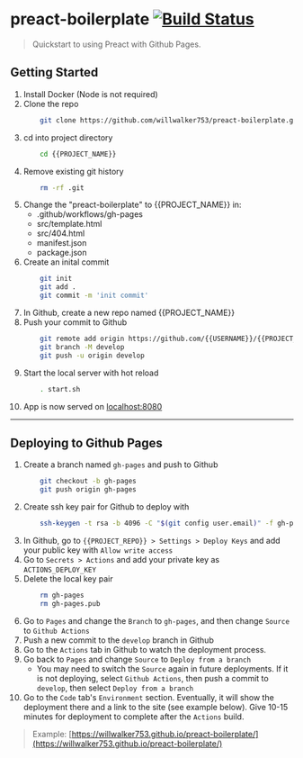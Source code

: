 # preact-boilerplate [![Build Status](https://github.com/willwalker753/preact-boilerplate/actions/workflows/gh-pages.yml/badge.svg)](https://github.com/willwalker753/preact-boilerplate/actions/workflows/pages/pages-build-deployment)

> Quickstart to using Preact with Github Pages.

## Getting Started

1. Install Docker (Node is not required)
2. Clone the repo
    ```bash
        git clone https://github.com/willwalker753/preact-boilerplate.git {{PROJECT_NAME}}
    ```
3. cd into project directory
    ```bash
        cd {{PROJECT_NAME}}
    ```
4. Remove existing git history
    ```bash
        rm -rf .git
    ```
5. Change the "preact-boilerplate" to {{PROJECT_NAME}} in:
   * .github/workflows/gh-pages
   * src/template.html
   * src/404.html
   * manifest.json
   * package.json
6. Create an inital commit
    ```bash
        git init
        git add .
        git commit -m 'init commit'
    ```
7. In Github, create a new repo named {{PROJECT_NAME}}
8. Push your commit to Github
    ```bash
        git remote add origin https://github.com/{{USERNAME}}/{{PROJECT_NAME}}.git
        git branch -M develop
        git push -u origin develop
    ```
9.  Start the local server with hot reload
    ```bash
        . start.sh
    ```
10. App is now served on [localhost:8080](http://localhost:8080/)

---

## Deploying to Github Pages

1. Create a branch named `gh-pages` and push to Github
    ```bash
        git checkout -b gh-pages
        git push origin gh-pages
    ```
2. Create ssh key pair for Github to deploy with
    ```bash
        ssh-keygen -t rsa -b 4096 -C "$(git config user.email)" -f gh-pages -N ""
    ```
3. In Github, go to `{{PROJECT_REPO}} > Settings > Deploy Keys` and add your public key with `Allow write access`
4. Go to `Secrets > Actions` and add your private key as `ACTIONS_DEPLOY_KEY`
5. Delete the local key pair
    ```bash
        rm gh-pages
        rm gh-pages.pub 
    ```
6. Go to `Pages` and change the `Branch` to `gh-pages`, and then change `Source` to `Github Actions`
7. Push a new commit to the `develop` branch in Github
8. Go to the `Actions` tab in Github to watch the deployment process. 
9. Go back to `Pages` and change `Source` to `Deploy from a branch`
    * You may need to switch the `Source` again in future deployments. If it is not deploying, select `Github Actions`, then push a commit to `develop`, then select `Deploy from a branch`
10. Go to the `Code` tab's `Environment` section. Eventually, it will show the deployment there and a link to the site (see example below). Give 10-15 minutes for deployment to complete after the `Actions` build. 

> Example: [https://willwalker753.github.io/preact-boilerplate/](https://willwalker753.github.io/preact-boilerplate/)

